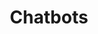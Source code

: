 ---
layout: category
category: Chatbots
title : Chatbots
feature_image: Chatbots-thumbnail.jpg
include_cta_btn: false
---